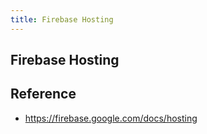 ```yaml
---
title: Firebase Hosting
---
```


## Firebase Hosting


## Reference
- https://firebase.google.com/docs/hosting
